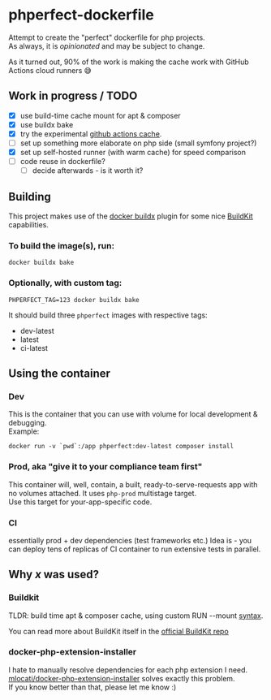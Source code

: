 # phperfect-dockerfile
Attempt to create the "perfect" dockerfile for php projects.  
As always, it is _opinionated_ and may be subject to change.

As it turned out, 90% of the work is making the cache work with GitHub Actions cloud runners 😅

## Work in progress / TODO
- [x] use build-time cache mount for apt & composer
- [x] use buildx bake
- [x] try the experimental [github actions cache](https://github.com/tonistiigi/go-actions-cache/blob/master/api.md).
- [ ] set up something more elaborate on php side (small symfony project?)
- [x] set up self-hosted runner (with warm cache) for speed comparison
- [ ] code reuse in dockerfile?
  - [ ] decide afterwards - is it worth it?

## Building

This project makes use of the 
[docker buildx](https://github.com/docker/buildx) 
plugin for some nice [BuildKit](#buildkit) capabilities.  

### To build the image(s), run:
```shell
docker buildx bake
```

### Optionally, with custom tag:
```shell
PHPERFECT_TAG=123 docker buildx bake
```

It should build three `phperfect` images with respective tags:
- dev-latest
- latest
- ci-latest

## Using the container
### Dev
This is the container that you can use with volume for local development & debugging.  
Example:
```shell
docker run -v `pwd`:/app phperfect:dev-latest composer install
```

### Prod, aka "give it to your compliance team first"
This container will, well, contain, a built, ready-to-serve-requests app with no volumes attached.
It uses `php-prod` multistage target.  
Use this target for your-app-specific code.

### CI
essentially prod + dev dependencies (test frameworks etc.)
Idea is - you can deploy tens of replicas of CI container to run extensive tests in parallel.

## Why _x_ was used?
### Buildkit
TLDR: build time apt & composer cache, using custom RUN --mount 
[syntax](https://github.com/moby/buildkit/blob/master/frontend/dockerfile/docs/syntax.md#run---mounttypecache).  

You can read more about BuildKit itself in the [official BuildKit repo](https://github.com/moby/buildkit)

### docker-php-extension-installer
I hate to manually resolve dependencies for each php extension I need.  
[mlocati/docker-php-extension-installer](https://github.com/mlocati/docker-php-extension-installer)
solves exactly this problem.  
If you know better than that, please let me know :)